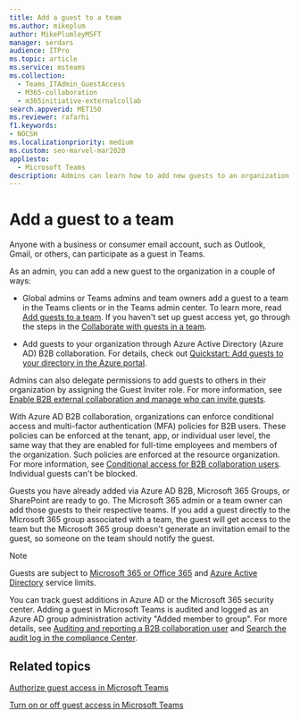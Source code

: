 ```yaml
---
title: Add a guest to a team
ms.author: mikeplum
author: MikePlumleyMSFT
manager: serdars
audience: ITPro
ms.topic: article
ms.service: msteams
ms.collection: 
  - Teams_ITAdmin_GuestAccess
  - M365-collaboration
  - m365initiative-externalcollab
search.appverid: MET150
ms.reviewer: rafarhi
f1.keywords:
- NOCSH
ms.localizationpriority: medium
ms.custom: seo-marvel-mar2020
appliesto: 
  - Microsoft Teams
description: Admins can learn how to add new guests to an organization in Microsoft Teams desktop and web clients and Azure Active Directory B2B collaboration portal.
---
```


# Add a guest to a team

Anyone with a business or consumer email account, such as Outlook, Gmail, or others, can participate as a guest in Teams.

As an admin, you can add a new guest to the organization in a couple of ways:

- Global admins or Teams admins and team owners add a guest to a team in the Teams clients or in the Teams admin center. To learn more, read [Add guests to a team](https://support.office.com/article/add-guests-to-a-team-fccb4fa6-f864-4508-bdde-256e7384a14f). If you haven't set up guest access yet, go through the steps in the [Collaborate with guests in a team](/microsoft-365/solutions/collaborate-as-team).

- Add guests to your organization through Azure Active Directory (Azure AD) B2B collaboration. For details, check out [Quickstart: Add guests to your directory in the Azure portal](/azure/active-directory/external-identities/b2b-quickstart-add-guest-users-portal).

Admins can also delegate permissions to add guests to others in their organization by assigning the Guest Inviter role. For more information, see [Enable B2B external collaboration and manage who can invite guests](/azure/active-directory/external-identities/delegate-invitations).

With Azure AD B2B collaboration, organizations can enforce conditional access and multi-factor authentication (MFA) policies for B2B users. These policies can be enforced at the tenant, app, or individual user level, the same way that they are enabled for full-time employees and members of the organization. Such policies are enforced at the resource organization. For more information, see  [Conditional access for B2B collaboration users](/azure/active-directory/external-identities/conditional-access). Individual guests can't be blocked.

Guests you have already added via Azure AD B2B, Microsoft 365 Groups, or SharePoint are ready to go. The Microsoft 365 admin or a team owner can add those guests to their respective teams. If you add a guest directly to the Microsoft 365 group associated with a team, the guest will get access to the team but the Microsoft 365 group doesn't generate an invitation email to the guest, so someone on the team should notify the guest.

> [!NOTE]
> Guests are subject to  [Microsoft 365 or Office 365](/office365/servicedescriptions/office-365-service-descriptions-technet-library) and [Azure Active Directory](/azure/active-directory/external-identities/current-limitations) service limits.

You can track guest additions in Azure AD or the Microsoft 365 security center. Adding a guest in Microsoft Teams is audited and logged as an Azure AD group administration activity "Added member to group". For more details, see [Auditing and reporting a B2B collaboration user](/azure/active-directory/external-identities/auditing-and-reporting) and [Search the audit log in the compliance Center](/microsoft-365/compliance/search-the-audit-log-in-security-and-compliance).


## Related topics

[Authorize guest access in Microsoft Teams](teams-dependencies.md)

[Turn on or off guest access in Microsoft Teams](set-up-guests.md)